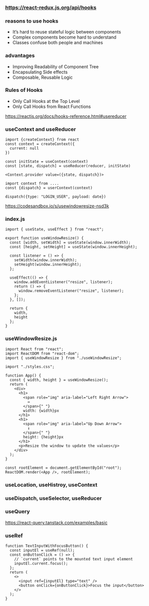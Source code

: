 ### https://react-redux.js.org/api/hooks

### reasons to use hooks
- It’s hard to reuse stateful logic between components
- Complex components become hard to understand
- Classes confuse both people and machines

### advantages
- Improving Readability of Component Tree
- Encapsulating Side effects
- Composable, Reusable Logic

### Rules of Hooks
- Only Call Hooks at the Top Level
- Only Call Hooks from React Functions


https://reactjs.org/docs/hooks-reference.html#usereducer



### useContext and useReducer

```
import {createContext} from react
const context = createContext({
  current: null
})
```

```
const initState = useContext(context)
const [state, dispatch] = useReducer(reducer, initState)

<Context.provider value=({state, dispatch})>
```


```
import context from ....
const {dispatch} = userContext(context)

dispatch({type: "LOGIN_USER", payload: date})
```

https://codesandbox.io/s/usewindowresize-nsd3k


### index.js
```
import { useState, useEffect } from "react";

export function useWindowResize() {
  const [width, setWidth] = useState(window.innerWidth);
  const [height, setHeight] = useState(window.innerHeight);

  const listener = () => {
    setWidth(window.innerWidth);
    setHeight(window.innerHeight);
  };

  useEffect(() => {
    window.addEventListener("resize", listener);
    return () => {
      window.removeEventListener("resize", listener);
    };
  }, []);

  return {
    width,
    height
  };
}
```

### useWindowResize.js

```
import React from "react";
import ReactDOM from "react-dom";
import { useWindowResize } from "./useWindowResize";

import "./styles.css";

function App() {
  const { width, height } = useWindowResize();
  return (
    <div>
      <h1>
        <span role="img" aria-label="Left Right Arrow">
          ↔️
        </span>{" "}
        width: {width}px
      </h1>
      <h1>
        <span role="img" aria-label="Up Down Arrow">
          ↕️
        </span>{" "}
        height: {height}px
      </h1>
      <p>Resize the window to update the values</p>
    </div>
  );
}

const rootElement = document.getElementById("root");
ReactDOM.render(<App />, rootElement);
```

### useLocation, useHistroy, useContext

### useDispatch, useSelector, useReducer

### useQuery
https://react-query.tanstack.com/examples/basic


### useRef
```
function TextInputWithFocusButton() {
  const inputEl = useRef(null);
  const onButtonClick = () => {
    // `current` points to the mounted text input element
    inputEl.current.focus();
  };
  return (
    <>
      <input ref={inputEl} type="text" />
      <button onClick={onButtonClick}>Focus the input</button>
    </>
  );
}
```

